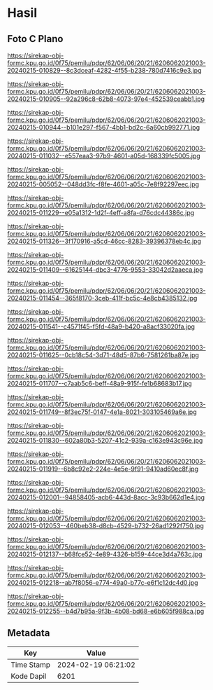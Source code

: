# Hasil

## Foto C Plano

https://sirekap-obj-formc.kpu.go.id/0f75/pemilu/pdpr/62/06/06/20/21/6206062021003-20240215-010829--8c3dceaf-4282-4f55-b238-780d7416c9e3.jpg

https://sirekap-obj-formc.kpu.go.id/0f75/pemilu/pdpr/62/06/06/20/21/6206062021003-20240215-010905--92a296c8-62b8-4073-97e4-452539ceabb1.jpg

https://sirekap-obj-formc.kpu.go.id/0f75/pemilu/pdpr/62/06/06/20/21/6206062021003-20240215-010944--b101e297-f567-4bb1-bd2c-6a60cb992771.jpg

https://sirekap-obj-formc.kpu.go.id/0f75/pemilu/pdpr/62/06/06/20/21/6206062021003-20240215-011032--e557eaa3-97b9-4601-a05d-168339fc5005.jpg

https://sirekap-obj-formc.kpu.go.id/0f75/pemilu/pdpr/62/06/06/20/21/6206062021003-20240215-005052--048dd3fc-f8fe-4601-a05c-7e8f92297eec.jpg

https://sirekap-obj-formc.kpu.go.id/0f75/pemilu/pdpr/62/06/06/20/21/6206062021003-20240215-011229--e05a1312-1d2f-4eff-a8fa-d76cdc44386c.jpg

https://sirekap-obj-formc.kpu.go.id/0f75/pemilu/pdpr/62/06/06/20/21/6206062021003-20240215-011326--3f170916-a5cd-46cc-8283-39396378eb4c.jpg

https://sirekap-obj-formc.kpu.go.id/0f75/pemilu/pdpr/62/06/06/20/21/6206062021003-20240215-011409--61625144-dbc3-4776-9553-33042d2aaeca.jpg

https://sirekap-obj-formc.kpu.go.id/0f75/pemilu/pdpr/62/06/06/20/21/6206062021003-20240215-011454--365f8170-3ceb-411f-bc5c-4e8cb4385132.jpg

https://sirekap-obj-formc.kpu.go.id/0f75/pemilu/pdpr/62/06/06/20/21/6206062021003-20240215-011541--c4571f45-f5fd-48a9-b420-a8acf33020fa.jpg

https://sirekap-obj-formc.kpu.go.id/0f75/pemilu/pdpr/62/06/06/20/21/6206062021003-20240215-011625--0cb18c54-3d71-48d5-87b6-7581261ba87e.jpg

https://sirekap-obj-formc.kpu.go.id/0f75/pemilu/pdpr/62/06/06/20/21/6206062021003-20240215-011707--c7aab5c6-beff-48a9-915f-fe1b68683b17.jpg

https://sirekap-obj-formc.kpu.go.id/0f75/pemilu/pdpr/62/06/06/20/21/6206062021003-20240215-011749--8f3ec75f-0147-4e1a-8021-303105469a6e.jpg

https://sirekap-obj-formc.kpu.go.id/0f75/pemilu/pdpr/62/06/06/20/21/6206062021003-20240215-011830--602a80b3-5207-41c2-939a-c163e943c96e.jpg

https://sirekap-obj-formc.kpu.go.id/0f75/pemilu/pdpr/62/06/06/20/21/6206062021003-20240215-011919--6b8c92e2-224e-4e5e-9f91-9410ad60ec8f.jpg

https://sirekap-obj-formc.kpu.go.id/0f75/pemilu/pdpr/62/06/06/20/21/6206062021003-20240215-012001--94858405-acb6-443d-8acc-3c93b662d1e4.jpg

https://sirekap-obj-formc.kpu.go.id/0f75/pemilu/pdpr/62/06/06/20/21/6206062021003-20240215-012053--460beb38-d8cb-4529-b732-26ad1292f750.jpg

https://sirekap-obj-formc.kpu.go.id/0f75/pemilu/pdpr/62/06/06/20/21/6206062021003-20240215-012137--b68fce52-4e89-4326-b159-44ce3d4a763c.jpg

https://sirekap-obj-formc.kpu.go.id/0f75/pemilu/pdpr/62/06/06/20/21/6206062021003-20240215-012218--ab7f8056-e774-49a0-b77c-e6f1c12dc4d0.jpg

https://sirekap-obj-formc.kpu.go.id/0f75/pemilu/pdpr/62/06/06/20/21/6206062021003-20240215-012255--b4d7b95a-9f3b-4b08-bd68-e6b605f988ca.jpg


## Metadata

| Key        | Value               |
| ---------- | ------------------- |
| Time Stamp | 2024-02-19 06:21:02 |
| Kode Dapil | 6201                |



